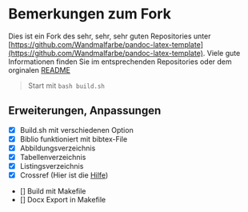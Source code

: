 # Bemerkungen zum Fork

Dies ist ein Fork des sehr, sehr, sehr guten Repositories unter [https://github.com/Wandmalfarbe/pandoc-latex-template](https://github.com/Wandmalfarbe/pandoc-latex-template). Viele gute Informationen finden Sie im entsprechenden Repositories oder dem orginalen [README](./README_org.md)

> Start mit `bash build.sh`


## Erweiterungen, Anpassungen

* [x] Build.sh mit verschiedenen Option
* [x] Biblio funktioniert mit bibtex-File
* [x] Abbildungsverzeichnis
* [x] Tabellenverzeichnis
* [x] Listingsverzeichnis
* [x] Crossref (Hier ist die [Hilfe](https://lierdakil.github.io/pandoc-crossref/#latex-customization))
* [] Build mit Makefile
* [] Docx Export in Makefile